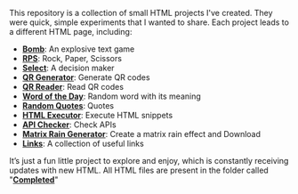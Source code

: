 This repository is a collection of small HTML projects I've created. They were quick, simple experiments that I wanted to share. Each project leads to a different HTML page, including:

- **[Bomb](https://tempestaethel.github.io/Webs-of-Wonder/Completed/Bomb.html)**: An explosive text game
- **[RPS](https://tempestaethel.github.io/Webs-of-Wonder/Completed/RPS.html)**: Rock, Paper, Scissors
- **[Select](https://tempestaethel.github.io/Webs-of-Wonder/Completed/Choose.html)**: A decision maker
- **[QR Generator](https://tempestaethel.github.io/Webs-of-Wonder/Completed/QR%20Generator.html)**: Generate QR codes
- **[QR Reader](https://tempestaethel.github.io/Webs-of-Wonder/Completed/QR%20Reader.html)**: Read QR codes
- **[Word of the Day](https://tempestaethel.github.io/Webs-of-Wonder/Completed/Word%20of%20the%20day.html)**: Random word with its meaning
- **[Random Quotes](https://tempestaethel.github.io/Webs-of-Wonder/Completed/Quotes.html)**: Quotes
- **[HTML Executor](https://tempestaethel.github.io/Webs-of-Wonder/Completed/Html%20Executor.html)**: Execute HTML snippets
- **[API Checker](https://tempestaethel.github.io/Webs-of-Wonder/Completed/API%20Checker.html)**: Check APIs
- **[Matrix Rain Generator](https://tempestaethel.github.io/Webs-of-Wonder/Completed/Walls.html)**: Create a matrix rain effect and Download
- **[Links](https://tempestaethel.github.io/Webs-of-Wonder/Completed/Links.html)**: A collection of useful links

It’s just a fun little project to explore and enjoy, which is constantly receiving updates with new HTML. All HTML files are present in the folder called "**[Completed](https://github.com/TempestAethel/Webs-of-Wonder/tree/main/Completed)**"

